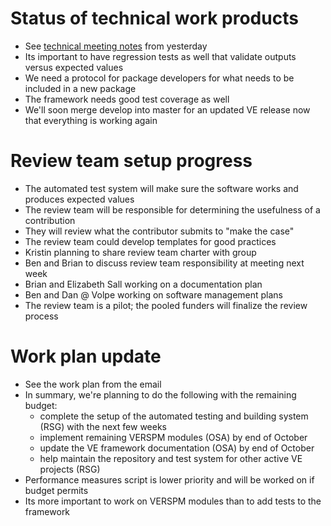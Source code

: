 # Status of technical work products
  - See [technical meeting notes](https://github.com/gregorbj/VisionEval/wiki/Project-Meeting-2017.07.06) from yesterday
  - Its important to have regression tests as well that validate outputs versus expected values
  - We need a protocol for package developers for what needs to be included in a new package
  - The framework needs good test coverage as well
  - We'll soon merge develop into master for an updated VE release now that everything is working again

# Review team setup progress
  - The automated test system will make sure the software works and produces expected values
  - The review team will be responsible for determining the usefulness of a contribution
  - They will review what the contributor submits to "make the case"
  - The review team could develop templates for good practices
  - Kristin planning to share review team charter with group
  - Ben and Brian to discuss review team responsibility at meeting next week
  - Brian and Elizabeth Sall working on a documentation plan
  - Ben and Dan @ Volpe working on software management plans
  - The review team is a pilot; the pooled funders will finalize the review process

# Work plan update
  - See the work plan from the email
  - In summary, we're planning to do the following with the remaining budget:
    - complete the setup of the automated testing and building system (RSG) with the next few weeks
    - implement remaining VERSPM modules (OSA) by end of October
    - update the VE framework documentation (OSA) by end of October
    - help maintain the repository and test system for other active VE projects (RSG)
  - Performance measures script is lower priority and will be worked on if budget permits
  - Its more important to work on VERSPM modules than to add tests to the framework

